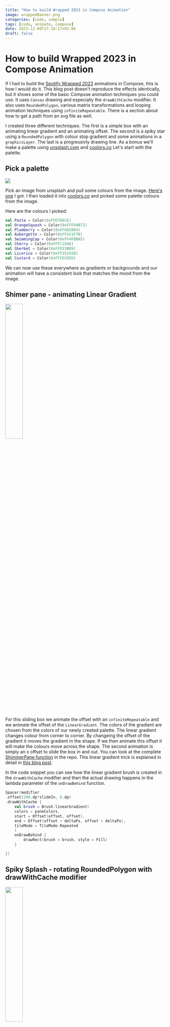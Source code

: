 ```yaml
---
title: "How to build Wrapped 2023 in Compose Animation"
image: wrappedBanner.png
categories: [code, sample]
tags: [code, animate, compose]
date: 2023-12-09T17:18:17+02:00
draft: false
---
```

# How to build Wrapped 2023 in Compose Animation

If I had to build the [Spotify Wrapped 2023](https://open.spotify.com/wrapped/share/share-991bdbcda37a462bac4c6d6c80b17ef0-1080x1920?lang=en&destination=datastories&si=MDUyMGY4ZTAtYmRmMS00ZjJhLWE3OGItNjFhNzBmMzAwYzBk) animations in Compose, this is how I would do it. This blog post doesn't reproduce the effects identically, but it shows some of the basic Compose animation techniques you could use. It uses `Canvas` drawing and especially the `drawWithCache` modifier. It also uses `RoundedPolygon`, various matrix transformations and looping animation techniques using `infiniteRepeatable`. There is a section about how to get a path from an svg file as well.

I created three different techniques. The first is a simple box with an animating linear gradient and an animating offset. The second is a spiky star using a `RoundedPolygon` with colour stop gradient and some animations in a `graphicsLayer`. The last is a progressivly drawing line. As a bonus we'll make a palette using [unsplash.com](https://unsplash.com/) and [coolors.co](https://coolors.co/palettes/popular) Let's start with the palette.

## Pick a palette

<img src="snipUnsplash.png" width="{{ .Width }}" height="{{ .Height }}">

Pick an image from unsplash and pull some colours from the image. [Here's one](https://unsplash.com/photos/multicolored-hallway-RnCPiXixooY) I got. I then loaded it into [coolors.co](https://coolors.co/palettes/popular) and picked some palette colours from the image.

Here are the colours I picked:
```kotlin
val Pasta = Color(0xFFE7D6CE)
val OrangeSquash = Color(0xFFFD9B72)
val Plumberry = Color(0xFF682084)
val Aubergette = Color(0xFF421F7B)
val SwimmingCap = Color(0xFF4FBBA5)
val Cherry = Color(0xFFFC1946)
val Sherbet = Color(0xFFD33BB9)
val Licorice = Color(0xFF35192B)
val Custard = Color(0xFFFEC05D)
```
We can now use these everywhere as gradients or backgrounds and our animation will have a consistent look that matches the mood from the image.

## Shimer pane - animating Linear Gradient

<img src="pane.png" style="width:33%" width="{{ .Width }}" height="{{ .Height }}">

For this sliding box we animate the offset with an `infiniteRepeatable` and we animate the offset of the `LinearGradient`. The colors of the gradient are chosen from the colors of our newly created palette. The linear gradient changes colour from corner to corner. By changeing the offset of the gradient it moves the gradient in the shape. If we then animate this offset it will make the colours move across the shape. The second animation is simply an x offset to slide the box in and out. You can look at the complete [ShimmerPane function](https://github.com/maiatoday/turbo-giggle/blob/main/app/src/main/java/net/maiatoday/turbogiggle/ShimmerPane.kt) in the repo. This linear gradient trick is explained in detail in [this blog post](https://medium.com/androiddevelopers/brushing-up-on-compose-text-coloring-84d7d70dd8fa).

In the code snippet you can see how the linear gradient brush is created in the `drawWithCache` modifier and then the actual drawing happens in the lambda parameter of the `onDrawBehind` function.

```kotlin
Spacer(modifier
.offset(200.dp*slideIn, 0.dp)
.drawWithCache {
    val brush = Brush.linearGradient(
    colors = paneColors,
    start = Offset(offset, offset),
    end = Offset(offset + deltaPx, offset + deltaPx),
    tileMode = TileMode.Repeated
    )
    onDrawBehind {
        drawRect(brush = brush, style = Fill)
    }

})
```

## Spiky Splash - rotating RoundedPolygon with drawWithCache modifier

<img src="spikyStar.png" style="width:33%" width="{{ .Width }}" height="{{ .Height }}">

The Spiky Splash shape is created with a RoundedPolygon with 14 vertices.

```kotlin
val spikySplash = RoundedPolygon.star(
    numVerticesPerRadius = 14,
    innerRadius = 0.4f,
    innerRounding = CornerRounding(radius = 0.1f)
)
```
The trick with the RoundedPolygon is that it is created in a canonical rectangle that ranges from -1 to 1 both the x and the y axis. To be able to see it we need to transform it. Also the transformation needs to happen using the Android View Matrix, not the Compose matrix. The transformation looks like this:

```kotlin
fun fromBoundsToView(
bounds: RectF = RectF(-1f, -1f, 1f, 1f),
width: Float,
height: Float
): Matrix {
    val originalWidth = bounds.right - bounds.left
    val originalHeight = bounds.bottom - bounds.top
    val scale = min(width / originalWidth, height / originalHeight)
    val newLeft = bounds.left - (width / scale - originalWidth) / 2
    val newTop = bounds.top - (height / scale - originalHeight) / 2
    val matrix = Matrix()
    matrix.setTranslate(-newLeft, -newTop)
    matrix.postScale(scale, scale)
    return matrix
}
```
This matrix can be used to transform the RoundedPolygon into the hosting view. When we draw this polygon we need to first transform it with the matrix and then convert it to a compose path. The transformation happens in the `drawWithCache` modifier so that it is cached.

Here is just the `drawWithCache` modifier:

```kotlin
.drawWithCache {
    val matrix = fromBoundsToView(width = size.width, height = size.height)
    val sizedSpikySplash = RoundedPolygon(spikySplash).apply { transform(matrix) }
    val spikyBrush = Brush.radialGradient(colorStops = colorStops)
    onDrawBehind {
        drawPath(
        path = sizedSpikySplash
        .toPath()
        .asComposePath(),
        brush = spikyBrush
        )
    }
}
```

It is coloured with a radial gradient with stops so that the colours make more distinct bands. Full [spiky splash source here](https://github.com/maiatoday/turbo-giggle/blob/main/app/src/main/java/net/maiatoday/turbogiggle/SpikySplash.kt)

The animation is pretty standard, `infiniteTransition` changing then rotation angle.
```kotlin
val spikyTransition = rememberInfiniteTransition(label = "spiky transition")
val rotate by spikyTransition.animateFloat(
    initialValue = 45f,
    targetValue = -45f,
    animationSpec = infiniteRepeatable(
        animation = tween(4_000, easing = FastOutSlowInEasing),
        repeatMode = RepeatMode.Reverse
    ),
    label = "Spiky rotate "
)
```
We use the rotation angle in a `graphicsLayer` modifier because we don't need to redraw the spiky splash, we only need to rotate it. We also change the shape to be more oval in this snippet by scaling it to half the size in the y axis.

```kotlin
.graphicsLayer {
  scaleY = 0.5f
  rotationZ = rotate
}
```

## Scribble drawing - path, matrix transform, flattened path

### How to get a path from svg

<img src="spikyscribble.svg" style="width:33%" width="{{ .Width }}" height="{{ .Height }}">

Create some scribbles in a package like inkscape or any drawing package that will let you save an svg. Don't make it complicated, literally just draw a line with the pencil. Then open the svg with a text editor. You can [open](http://maiatoday.net/p/how-to-build-wrapped-2023-in-compose-animation/spikyscribble.svg) the svg displayed here and see what it looks like. You are looking for a line that starts with something like `<path style="fill:none;...`

<img src="pathInSvg.png" style="width:33%" width="{{ .Width }}" height="{{ .Height }}">

Copy everything in the `d="...` section as a string and paste it into your code.

<img src="stringInAndroidStudio.png" style="width:33%" width="{{ .Width }}" height="{{ .Height }}">

### Transforming the path with the matrix

The matrix transformation is [very similar](https://github.com/maiatoday/turbo-giggle/blob/2849314e0e2fb1e4670e500759c4fe7ff994a87b/app/src/main/java/net/maiatoday/turbogiggle/ScribblePath.kt#L164) to the RoundedPolygon one, but... we now need the Compose `Matrix` not the Android view one. Also the bounds of the path are no longer -1,1 for both x and y. We can get the bounds of the path and use it to make a matrix to size the scribble to fit the view. 

### Drawing the path

If we just draw the path as is, it will draw the whole path and not progressively draw it. There is a neat trick as shown in [this video at timestamp 31:36](https://youtu.be/2zVBnJ15C6M?si=GWK1N7W9waBtchKM&t=1884). 

### Scribble draw the path with flattened lines

The clue is we split the whole path up into short sections, little lines, which we draw one after the other. The line of code where this happens is

```kotlin
val lines = path.asAndroidPath().flatten(0.5f)
```
The 0.5f parameter in the flatten call is the error that the flatten call allows, 0.5 is half a pixel. You can also see we need to convert again to an `AndroidPath` because the `flatten` method is only available on Android paths. We animate a progress variable so we can loop from say 0% to 10% and so on up to 100% and then start again. Then in the modifier `onDrawBehind` function lambde we loop through the `lines` and draw only those lines up to a the progress variable. The animation is caused by only some of the path subsections being drawn and more and more of them being drawn as the progerss increases.



<img src="scribble.png" style="width:33%" width="{{ .Width }}" height="{{ .Height }}">

## Combining everything

<img src="giggle.png" style="width:33%" width="{{ .Width }}" height="{{ .Height }}">

Since these different elements are all built in their own composable. We can put them all together remembering that the `Composables` that are drawn first will be at the bottom.

```kotlin
@Composable
fun Giggle(modifier: Modifier = Modifier) {
    Box(modifier.background(Sherbet)) {

        ShimmerPane(
          Modifier
            .height(280.dp)
            .width(250.dp)
        )
        Daisy(colors = listOf(SwimmingCap, Licorice))
        SpikyScribble(
          colors = listOf(Cherry, Licorice),
          modifier = Modifier
            .offset(-150.dp, 400.dp)
        )
        Bean(colors = listOf(Custard, OrangeSquash),
          modifier = Modifier
            .fillMaxSize()
        )
        SpikySplash(
          Modifier
            .size(500.dp)
            .offset(100.dp, 400.dp)
        )
    }
}

```

## That's a wrap

Here's [the repo](https://github.com/maiatoday/turbo-giggle)

and here's the demo

{{< rawhtml >}} 

<video width=25% controls autoplay>
    <source src="wrapped.webm" type="video/webm">
    Your browser does not support the video tag.  
</video>

{{< /rawhtml >}}

## What's next

This experiment is by no means complete. This is what I could try out next:
* Figure out **what is up with the scribble line transform** that makes it sometimes cut off at the bottom
* Make the scribble lines more like the real thing by figuring out how to **make the gradient draw along the line**
* Figure out a way to do the **blocky scribble**
* Draw some **album art** and add text
* Make a **circular calendar** with a bezier or RoundedPolygon animating graph
* Make **sliding in blinds** effect
* **Get real data** from the Spotify API and expand the animations

But hey, there is always more to learn and explore.

If you want to get a step by step walkthrough of concepts such as these with some theory discussions and a practise repo, check out my droidcon academy coffee break codelab titled [Draw and Animate on Canvas with Jetpack Compose in Android](https://academy.droidcon.com/course/draw-and-animate-on-canvas-with-jetpack-compose-in-android)

## References

[Alejandra's  Medium article on animating linear gradient brush](https://medium.com/androiddevelopers/brushing-up-on-compose-text-coloring-84d7d70dd8fa)

[Chet's article on Rounded Polygons](https://medium.com/androiddevelopers/the-shape-of-things-to-come-1c7663d9dbc0)

[Rebecca's video on drawing text as a flattened path and more](https://www.youtube.com/watch?v=2zVBnJ15C6M)

[Rebecca's gist for the scribble lines](https://gist.github.com/riggaroo/4c6abc7d29e511831c2ceb68697b913f#gistcomment-4375902)


